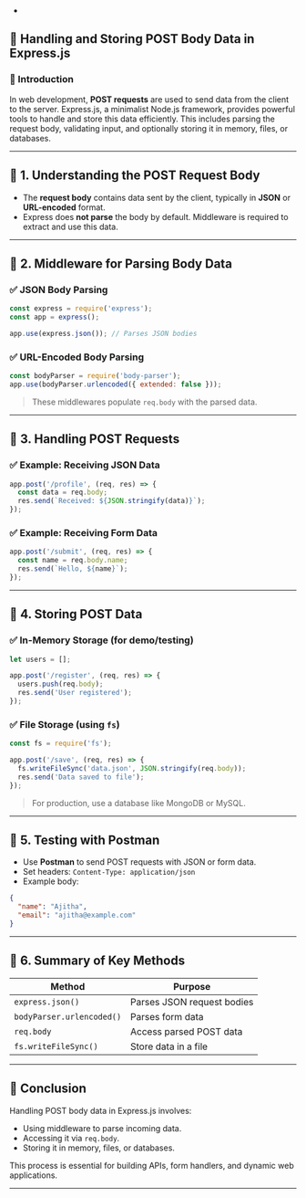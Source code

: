 -

## 📨 Handling and Storing POST Body Data in Express.js

### 🔹 Introduction
In web development, **POST requests** are used to send data from the client to the server. Express.js, a minimalist Node.js framework, provides powerful tools to handle and store this data efficiently. This includes parsing the request body, validating input, and optionally storing it in memory, files, or databases.

---

## 🔸 1. Understanding the POST Request Body

- The **request body** contains data sent by the client, typically in **JSON** or **URL-encoded** format.
- Express does **not parse** the body by default. Middleware is required to extract and use this data.

---

## 🔸 2. Middleware for Parsing Body Data

### ✅ JSON Body Parsing
```js
const express = require('express');
const app = express();

app.use(express.json()); // Parses JSON bodies
```

### ✅ URL-Encoded Body Parsing
```js
const bodyParser = require('body-parser');
app.use(bodyParser.urlencoded({ extended: false }));
```

> These middlewares populate `req.body` with the parsed data.

---

## 🔸 3. Handling POST Requests

### ✅ Example: Receiving JSON Data
```js
app.post('/profile', (req, res) => {
  const data = req.body;
  res.send(`Received: ${JSON.stringify(data)}`);
});
```

### ✅ Example: Receiving Form Data
```js
app.post('/submit', (req, res) => {
  const name = req.body.name;
  res.send(`Hello, ${name}`);
});
```

---

## 🔸 4. Storing POST Data

### ✅ In-Memory Storage (for demo/testing)
```js
let users = [];

app.post('/register', (req, res) => {
  users.push(req.body);
  res.send('User registered');
});
```

### ✅ File Storage (using `fs`)
```js
const fs = require('fs');

app.post('/save', (req, res) => {
  fs.writeFileSync('data.json', JSON.stringify(req.body));
  res.send('Data saved to file');
});
```

> For production, use a database like MongoDB or MySQL.

---

## 🔸 5. Testing with Postman

- Use **Postman** to send POST requests with JSON or form data.
- Set headers: `Content-Type: application/json`
- Example body:
```json
{
  "name": "Ajitha",
  "email": "ajitha@example.com"
}
```

---

## 🔸 6. Summary of Key Methods

| Method                  | Purpose                                 |
|------------------------|-----------------------------------------|
| `express.json()`       | Parses JSON request bodies              |
| `bodyParser.urlencoded()` | Parses form data                      |
| `req.body`             | Access parsed POST data                 |
| `fs.writeFileSync()`   | Store data in a file                    |

---

## 🔸 Conclusion

Handling POST body data in Express.js involves:
- Using middleware to parse incoming data.
- Accessing it via `req.body`.
- Storing it in memory, files, or databases.

This process is essential for building APIs, form handlers, and dynamic web applications.

---
